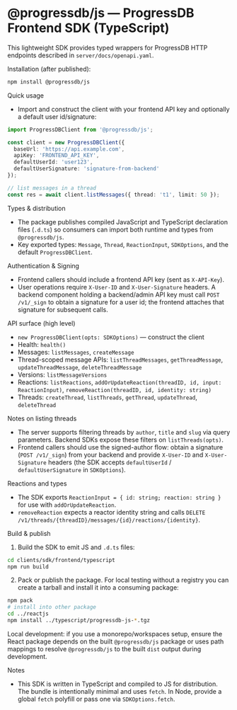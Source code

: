 # @progressdb/js — ProgressDB Frontend SDK (TypeScript)

This lightweight SDK provides typed wrappers for ProgressDB HTTP endpoints described in `server/docs/openapi.yaml`.

Installation (after published):
```bash
npm install @progressdb/js
```

Quick usage

- Import and construct the client with your frontend API key and optionally a default user id/signature:

```ts
import ProgressDBClient from '@progressdb/js';

const client = new ProgressDBClient({
  baseUrl: 'https://api.example.com',
  apiKey: 'FRONTEND_API_KEY',
  defaultUserId: 'user123',
  defaultUserSignature: 'signature-from-backend'
});

// list messages in a thread
const res = await client.listMessages({ thread: 't1', limit: 50 });
```

Types & distribution

- The package publishes compiled JavaScript and TypeScript declaration files (`.d.ts`) so consumers can import both runtime and types from `@progressdb/js`.
- Key exported types: `Message`, `Thread`, `ReactionInput`, `SDKOptions`, and the default `ProgressDBClient`.

Authentication & Signing

- Frontend callers should include a frontend API key (sent as `X-API-Key`).
- User operations require `X-User-ID` and `X-User-Signature` headers. A backend component holding a backend/admin API key must call `POST /v1/_sign` to obtain a signature for a user id; the frontend attaches that signature for subsequent calls.

API surface (high level)

- `new ProgressDBClient(opts: SDKOptions)` — construct the client
- Health: `health()`
- Messages: `listMessages`, `createMessage`
- Thread-scoped message APIs: `listThreadMessages`, `getThreadMessage`, `updateThreadMessage`, `deleteThreadMessage`
- Versions: `listMessageVersions`
- Reactions: `listReactions`, `addOrUpdateReaction(threadID, id, input: ReactionInput)`, `removeReaction(threadID, id, identity: string)`
- Threads: `createThread`, `listThreads`, `getThread`, `updateThread`, `deleteThread`

Notes on listing threads

- The server supports filtering threads by `author`, `title` and `slug` via query parameters. Backend SDKs expose these filters on `listThreads(opts)`.
- Frontend callers should use the signed-author flow: obtain a signature (`POST /v1/_sign`) from your backend and provide `X-User-ID` and `X-User-Signature` headers (the SDK accepts `defaultUserId` / `defaultUserSignature` in `SDKOptions`).

Reactions and types

- The SDK exports `ReactionInput = { id: string; reaction: string }` for use with `addOrUpdateReaction`.
- `removeReaction` expects a reactor identity string and calls `DELETE /v1/threads/{threadID}/messages/{id}/reactions/{identity}`.

Build & publish

1. Build the SDK to emit JS and `.d.ts` files:

```bash
cd clients/sdk/frontend/typescript
npm run build
```

2. Pack or publish the package. For local testing without a registry you can create a tarball and install it into a consuming package:

```bash
npm pack
# install into other package
cd ../reactjs
npm install ../typescript/progressdb-js-*.tgz
```

Local development: if you use a monorepo/workspaces setup, ensure the React package depends on the built `@progressdb/js` package or uses path mappings to resolve `@progressdb/js` to the built `dist` output during development.

Notes

- This SDK is written in TypeScript and compiled to JS for distribution. The bundle is intentionally minimal and uses `fetch`. In Node, provide a global `fetch` polyfill or pass one via `SDKOptions.fetch`.
